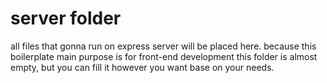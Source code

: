 # server folder
all files that gonna run on express server will be placed here.
because this boilerplate main purpose is for front-end development this folder is almost empty, but you can fill it however you want base on your needs.